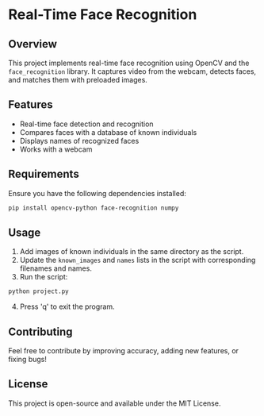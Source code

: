 # Real-Time Face Recognition

## Overview
This project implements real-time face recognition using OpenCV and the `face_recognition` library. It captures video from the webcam, detects faces, and matches them with preloaded images.

## Features
- Real-time face detection and recognition
- Compares faces with a database of known individuals
- Displays names of recognized faces
- Works with a webcam

## Requirements
Ensure you have the following dependencies installed:

```sh
pip install opencv-python face-recognition numpy
```

## Usage
1. Add images of known individuals in the same directory as the script.
2. Update the `known_images` and `names` lists in the script with corresponding filenames and names.
3. Run the script:

```sh
python project.py
```

4. Press 'q' to exit the program.

## Contributing
Feel free to contribute by improving accuracy, adding new features, or fixing bugs!

## License
This project is open-source and available under the MIT License.

